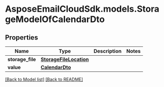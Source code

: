 # AsposeEmailCloudSdk.models.StorageModelOfCalendarDto
## Properties
Name | Type | Description | Notes
------------ | ------------- | ------------- | -------------
**storage_file** | [**StorageFileLocation**](StorageFileLocation.md) |  | 
**value** | [**CalendarDto**](CalendarDto.md) |  | 



[[Back to Model list]](Models.md) [[Back to README]](README.md)


